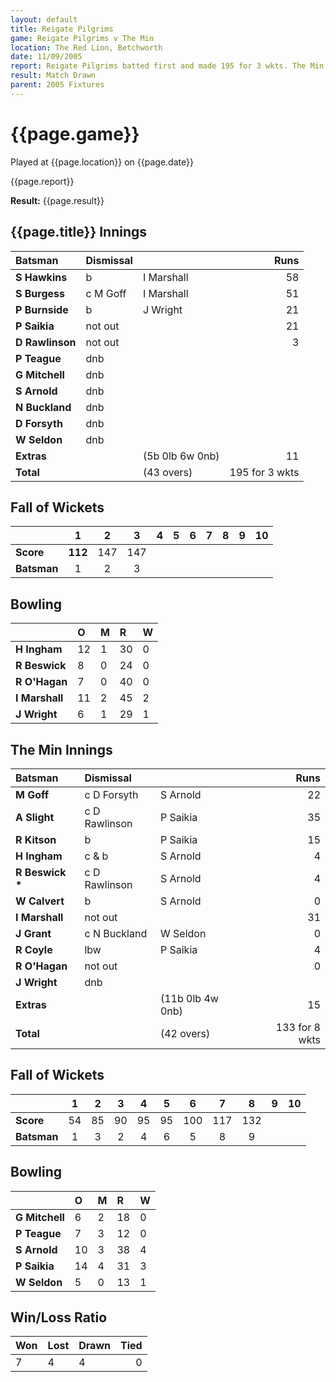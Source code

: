 ```yaml
---
layout: default
title: Reigate Pilgrims
game: Reigate Pilgrims v The Min
location: The Red Lion, Betchworth
date: 11/09/2005
report: Reigate Pilgrims batted first and made 195 for 3 wkts. The Min replied with 133 for 8 wkts
result: Match Drawn
parent: 2005 Fixtures
---
```


# {{page.game}}

Played at {{page.location}} on {{page.date}}

{{page.report}}

**Result:** {{page.result}}

## {{page.title}} Innings

| Batsman | Dismissal |  | Runs |
|:---|:---|---|---:|
| **S Hawkins** | b | I Marshall | 58 |
| **S Burgess** | c M Goff | I Marshall | 51 |
| **P Burnside** | b | J Wright | 21 |
| **P Saikia** | not out |  | 21 |
| **D Rawlinson** | not out |  | 3 |
| **P Teague** | dnb |  |  |
| **G Mitchell** | dnb |  |  |
| **S Arnold** | dnb |  |  |
| **N Buckland** | dnb |  |  |
| **D Forsyth** | dnb |  |  |
| **W Seldon** | dnb |  |  |
| **Extras** | | (5b 0lb 6w 0nb) | 11 |
| **Total** | | (43 overs) | 195 for 3 wkts |

## Fall of Wickets

| | 1 | 2 | 3 | 4 | 5 | 6 | 7 | 8 | 9 | 10 |
|---|:---:|:---:|:---:|:---:|:---:|:---:|:---:|:---:|:---:|:---:|
| **Score** | **112** | 147 | 147 |  |  |  |  |  |  |  |
| **Batsman** | 1 | 2 | 3 |  |  |  |  |  |  |  |

## Bowling

| | O | M | R | W |
|---|:---|:---|:---|:---|
| **H Ingham** | 12 | 1 | 30 | 0 |
| **R Beswick** | 8 | 0 | 24 | 0 |
| **R O'Hagan** | 7 | 0 | 40 | 0 |
| **I Marshall** | 11 | 2 | 45 | 2 |
| **J Wright** | 6 | 1 | 29 | 1 |

## The Min Innings

| Batsman | Dismissal |  | Runs |
|:---|:---|---|---:|
| **M Goff** | c D Forsyth | S Arnold | 22 |
| **A Slight** | c D Rawlinson | P Saikia | 35 |
| **R Kitson** | b | P Saikia | 15 |
| **H Ingham** | c & b | S Arnold | 4 |
| **R Beswick &#42;** | c D Rawlinson | S Arnold | 4 |
| **W Calvert** | b | S Arnold | 0 |
| **I Marshall** | not out |  | 31 |
| **J Grant** | c N Buckland | W Seldon | 0 |
| **R Coyle** | lbw | P Saikia | 4 |
| **R O'Hagan** | not out |  | 0 |
| **J Wright** |dnb |  |  |
| **Extras** | | (11b 0lb 4w 0nb) | 15 |
| **Total** | | (42 overs) | 133 for 8 wkts |

## Fall of Wickets

| | 1 | 2 | 3 | 4 | 5 | 6 | 7 | 8 | 9 | 10 |
|---|:---:|:---:|:---:|:---:|:---:|:---:|:---:|:---:|:---:|:---:|
| **Score** | 54 | 85 | 90 | 95 | 95 | 100 | 117 | 132 |  |  |
| **Batsman** | 1 | 3 | 2 | 4 | 6 | 5 | 8 | 9 |  |  |

## Bowling

| | O | M | R | W |
|---|:---|:---|:---|:---|
| **G Mitchell** | 6 | 2 | 18 | 0 |
| **P Teague** | 7 | 3 | 12 | 0 |
| **S Arnold** | 10 | 3 | 38 | 4 |
| **P Saikia** | 14 | 4 | 31 | 3 |
| **W Seldon** | 5 | 0 | 13 | 1 |

## Win/Loss Ratio

| Won | Lost | Drawn | Tied |
|:---|:---|:---|---:|
| 7 | 4 | 4 | 0 |